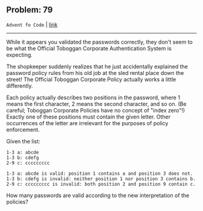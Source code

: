 Problem: 79
---

`Advent fo Code` | [link](https://adventofcode.com/2020/day/2#part2)

---

While it appears you validated the passwords correctly,
they don't seem to be what the Official Toboggan Corporate
Authentication System is expecting.

The shopkeeper suddenly realizes that he just accidentally
explained the password policy rules from his old job at the
sled rental place down the street! The Official Toboggan
Corporate Policy actually works a little differently.

Each policy actually describes two positions in the password,
where 1 means the first character, 2 means the second character,
and so on. (Be careful; Toboggan Corporate Policies have no
concept of "index zero"!) Exactly one of these positions
must contain the given letter. Other occurrences of the letter are
irrelevant for the purposes of policy enforcement.

Given the list:
```
1-3 a: abcde
1-3 b: cdefg
2-9 c: ccccccccc
```

```
1-3 a: abcde is valid: position 1 contains a and position 3 does not.
1-3 b: cdefg is invalid: neither position 1 nor position 3 contains b.
2-9 c: ccccccccc is invalid: both position 2 and position 9 contain c.
```

How many passwords are valid according to the new interpretation
of the policies?
